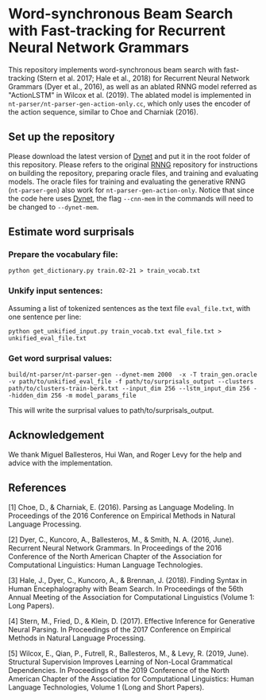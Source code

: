 # Word-synchronous Beam Search with Fast-tracking for Recurrent Neural Network Grammars

This repository implements word-synchronous beam search with fast-tracking (Stern et al. 2017; Hale et al., 2018) for Recurrent Neural Network Grammars (Dyer et al., 2016), as well as an ablated RNNG model referred as "ActionLSTM" in Wilcox et al. (2019). The ablated model is implemented in `nt-parser/nt-parser-gen-action-only.cc`,  which only uses the encoder of the action sequence, similar to Choe and Charniak (2016).

## Set up the repository

Please download the latest version of [Dynet](https://github.com/clab/dynet) and put it in the root folder of this repository. Please refers to the original [RNNG](https://github.com/clab/rnng) repository for instructions on building the repository, preparing oracle files, and training and evaluating models. The oracle files for training and evaluating the generative RNNG (`nt-parser-gen`) also work for `nt-parser-gen-action-only`. Notice that since the code here uses [Dynet](https://github.com/clab/dynet), the flag `--cnn-mem` in the commands will need to be changed to `--dynet-mem`.

## Estimate word surprisals

### Prepare the vocabulary file:

    python get_dictionary.py train.02-21 > train_vocab.txt

### Unkify input sentences: 

Assuming a list of tokenized sentences as the text file `eval_file.txt`, with one sentence per line:

    python get_unkified_input.py train_vocab.txt eval_file.txt > unkified_eval_file.txt

### Get word surprisal values:

    build/nt-parser/nt-parser-gen --dynet-mem 2000  -x -T train_gen.oracle -v path/to/unkified_eval_file -f path/to/surprisals_output --clusters path/to/clusters-train-berk.txt --input_dim 256 --lstm_input_dim 256 --hidden_dim 256 -m model_params_file

This will write the surprisal values to path/to/surprisals_output.

## Acknowledgement

We thank Miguel Ballesteros, Hui Wan, and Roger Levy for the help and advice with the implementation.

## References

[1] Choe, D., & Charniak, E. (2016). Parsing as Language Modeling. In Proceedings of the 2016 Conference on Empirical Methods in Natural Language Processing.

[2] Dyer, C., Kuncoro, A., Ballesteros, M., & Smith, N. A. (2016, June). Recurrent Neural Network Grammars. In Proceedings of the 2016 Conference of the North American Chapter of the Association for Computational Linguistics: Human Language Technologies.

[3] Hale, J., Dyer, C., Kuncoro, A., & Brennan, J. (2018). Finding Syntax in Human Encephalography with Beam Search. In Proceedings of the 56th Annual Meeting of the Association for Computational Linguistics (Volume 1: Long Papers).

[4] Stern, M., Fried, D., & Klein, D. (2017). Effective Inference for Generative Neural Parsing. In Proceedings of the 2017 Conference on Empirical Methods in Natural Language Processing.

[5] Wilcox, E., Qian, P., Futrell, R., Ballesteros, M., & Levy, R. (2019, June). Structural Supervision Improves Learning of Non-Local Grammatical Dependencies. In Proceedings of the 2019 Conference of the North American Chapter of the Association for Computational Linguistics: Human Language Technologies, Volume 1 (Long and Short Papers).
